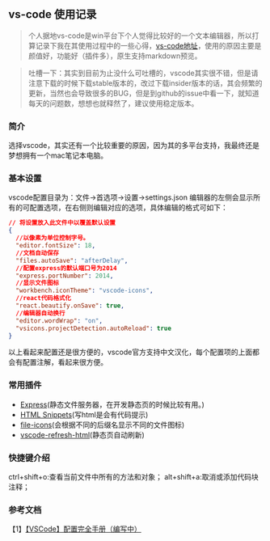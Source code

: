 ## vs-code 使用记录

> 个人据地vs-code是win平台下个人觉得比较好的一个文本编辑器，所以打算记录下我在其使用过程中的一些心得，[vs-code地址](https://code.visualstudio.com/)，使用的原因主要是颜值好，功能好（插件多），原生支持markdown预览。

> 吐槽一下：其实到目前为止没什么可吐槽的，vscode其实很不错，但是请注意下载的时候下载stable版本的，改过下载insider版本的话，其会频繁的更新，当然也会导致很多的BUG，但是到github的issue中看一下，就知道每天的问题数，想想也就释然了，建议使用稳定版本。

### 简介

选择vscode，其实还有一个比较重要的原因，因为其的多平台支持，我最终还是梦想拥有一个mac笔记本电脑。

### 基本设置

vscode配置目录为：文件->首选项->设置->settings.json 
编辑器的左侧会显示所有的可配置选项，在右侧则编辑对应的选项，具体编辑的格式可如下：

````json
// 将设置放入此文件中以覆盖默认设置
{
  //以像素为单位控制字号。
  "editor.fontSize": 18,
  //文档自动保存
  "files.autoSave": "afterDelay",
  //配置express的默认端口号为2014
  "express.portNumber": 2014,
  //显示文件图标
  "workbench.iconTheme": "vscode-icons",
  //react代码格式化
  "react.beautify.onSave": true,
  //编辑器自动换行
  "editor.wordWrap": "on",
  "vsicons.projectDetection.autoReload": true
}
````

以上看起来配置还是很方便的，vscode官方支持中文汉化，每个配置项的上面都会有配置注解，看起来很方便。

### 常用插件
- [Express](https://marketplace.visualstudio.com/items?itemName=Compulim.vscode-express)(静态文件服务器，在开发静态页的时候比较有用。)
- [HTML Snippets](https://marketplace.visualstudio.com/items?itemName=abusaidm.html-snippets)(写html是会有代码提示)
- [file-icons](https://marketplace.visualstudio.com/items?itemName=file-icons.file-icons)(会根据不同的后缀名显示不同的文件图标)
- [vscode-refresh-html](https://marketplace.visualstudio.com/items?itemName=bajdzis.vscode-refresh-html)(静态页自动刷新)

### 快捷键介绍

ctrl+shift+o:查看当前文件中所有的方法和对象；
alt+shift+a:取消或添加代码块注释；


### 参考文档

【1】[【VSCode】配置完全手册（编写中）](http://blog.csdn.net/greatbody/article/details/54581226)<br/>




